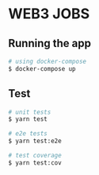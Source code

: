 # WEB3 JOBS

## Running the app

```bash
# using docker-compose
$ docker-compose up
```

## Test

```bash
# unit tests
$ yarn test

# e2e tests
$ yarn test:e2e

# test coverage
$ yarn test:cov
```
